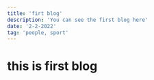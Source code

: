 ```yaml
---
title: 'firt blog'
description: 'You can see the first blog here'
date: '2-2-2022'
tag: 'people, sport'
---
```


# this is first blog
